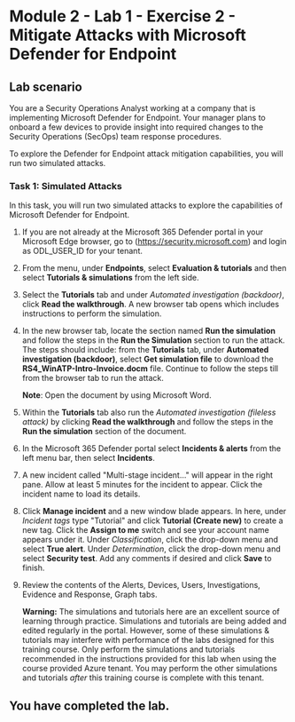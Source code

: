 # Module 2 - Lab 1 - Exercise 2 - Mitigate Attacks with Microsoft Defender for Endpoint

## Lab scenario

You are a Security Operations Analyst working at a company that is implementing Microsoft Defender for Endpoint. Your manager plans to onboard a few devices to provide insight into required changes to the Security Operations (SecOps) team response procedures.

To explore the Defender for Endpoint attack mitigation capabilities, you will run two simulated attacks.


### Task 1: Simulated Attacks

In this task, you will run two simulated attacks to explore the capabilities of Microsoft Defender for Endpoint.

1. If you are not already at the Microsoft 365 Defender portal in your Microsoft Edge browser, go to (https://security.microsoft.com) and login as ODL_USER_ID for your tenant.

1. From the menu, under **Endpoints**, select **Evaluation & tutorials** and then select **Tutorials & simulations** from the left side.

1. Select the **Tutorials** tab and under *Automated investigation (backdoor)*, click **Read the walkthrough**. A new browser tab opens which includes instructions to perform the simulation.

1. In the new browser tab, locate the section named **Run the simulation** and follow the steps in the **Run the Simulation** section to run the attack. The steps should include: from the **Tutorials** tab, under **Automated investigation (backdoor)**, select **Get simulation file** to download the **RS4_WinATP-Intro-Invoice.docm** file. Continue to follow the steps till  from the browser tab to run the attack.

     **Note**: Open the document by using Microsoft Word.

1. Within the **Tutorials** tab also run the *Automated investigation (fileless attack)* by clicking **Read the walkthrough** and follow the steps in the **Run the simulation** section of the document.

1. In the Microsoft 365 Defender portal select **Incidents & alerts** from the left menu bar, then select **Incidents**.

1. A new incident called "Multi-stage incident..." will appear in the right pane. Allow at least 5 minutes for the incident to appear. Click the incident name to load its details.

1. Click **Manage incident** and a new window blade appears. In here, under *Incident tags* type "Tutorial" and click **Tutorial (Create new)** to create a new tag. Click the **Assign to me** switch and see your account name appears under it. Under *Classification*, click the drop-down menu and select **True alert**. Under *Determination*, click the drop-down menu and select **Security test**. Add any comments if desired and click **Save** to finish.

1. Review the contents of the Alerts, Devices, Users, Investigations, Evidence and Response, Graph tabs.

      **Warning:** The simulations and tutorials here are an excellent source of learning through practice.  Simulations and tutorials are being added and edited regularly in the portal.  However, some of these simulations & tutorials may interfere with performance of the labs designed for this training course.  Only perform the simulations and tutorials recommended in the instructions provided for this lab when using the course provided Azure tenant.  You may perform the other simulations and tutorials *after* this training course is complete with this tenant.

## You have completed the lab.
